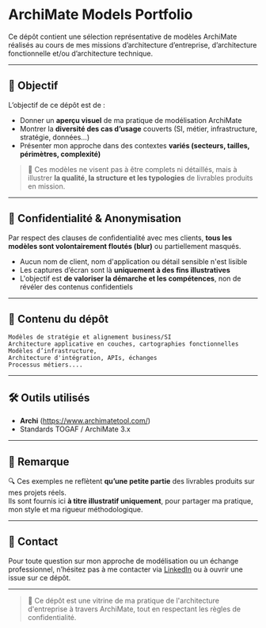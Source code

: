 # ArchiMate Models Portfolio

Ce dépôt contient une sélection représentative de modèles ArchiMate réalisés au cours de mes missions d’architecture d’entreprise, d’architecture fonctionnelle et/ou d’architecture technique.

---

## 🧭 Objectif

L’objectif de ce dépôt est de :

- Donner un **aperçu visuel** de ma pratique de modélisation ArchiMate
- Montrer la **diversité des cas d’usage** couverts (SI, métier, infrastructure, stratégie, données…)
- Présenter mon approche dans des contextes **variés (secteurs, tailles, périmètres, complexité)**

> 🎯 Ces modèles ne visent pas à être complets ni détaillés, mais à illustrer **la qualité, la structure et les typologies** de livrables produits en mission.

---

## 🔐 Confidentialité & Anonymisation

Par respect des clauses de confidentialité avec mes clients, **tous les modèles sont volontairement floutés (blur)** ou partiellement masqués.

- Aucun nom de client, nom d'application ou détail sensible n'est lisible
- Les captures d’écran sont là **uniquement à des fins illustratives**
- L'objectif est **de valoriser la démarche et les compétences**, non de révéler des contenus confidentiels

---

## 📁 Contenu du dépôt

```
Modèles de stratégie et alignement business/SI
Architecture applicative en couches, cartographies fonctionnelles
Modèles d’infrastructure,
Architecture d'intégration, APIs, échanges
Processus métiers....
```
---

## 🛠️ Outils utilisés

- **Archi** (https://www.archimatetool.com/)
- Standards TOGAF / ArchiMate 3.x

---

## 🧠 Remarque

🔍 Ces exemples ne reflètent **qu’une petite partie** des livrables produits sur mes projets réels.  
Ils sont fournis ici **à titre illustratif uniquement**, pour partager ma pratique, mon style et ma rigueur méthodologique.

---

## 👋 Contact

Pour toute question sur mon approche de modélisation ou un échange professionnel, n’hésitez pas à me contacter via [LinkedIn]([https://www.linkedin.com/in/issam-mhamedi](https://www.linkedin.com/in/issam-mhamedi-683b7841/)) ou à ouvrir une issue sur ce dépôt.

---

> 🔎 Ce dépôt est une vitrine de ma pratique de l'architecture d'entreprise à travers ArchiMate, tout en respectant les règles de confidentialité.

